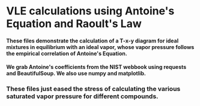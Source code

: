 # VLE calculations using Antoine's Equation and Raoult's Law

#### These files demonstrate the calculation of a T-x-y diagram for ideal mixtures in equilibrium with an ideal vapor, whose vapor pressure follows the empirical correlation of Antoine's Equation.

#### We grab Antoine's coefficients from the NIST webbook using requests and BeautifulSoup. We also use numpy and matplotlib.

### These files just eased the stress of calculating  the various saturated vapor pressure for different compounds. 